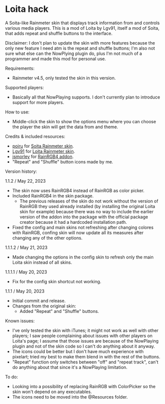 # Loita hack
A Soita-like Rainmeter skin that displays track information from and controls various media players. This is a mod of Loita by Lgv91, itself a mod of Soita, that adds repeat and shuffle buttons to the interface.

Disclaimer: I don't plan to update the skin with more features because the only new feature I need atm is the repeat and shuffle buttons; I'm also not sure what else can the NowPlying plugin do, plus I'm not much of a programmer and made this mod for personal use.

Requirements:
* Rainmeter v4.5, only tested the skin in this version.

Supported players:
* Basically all that NowPlaying supports. I don't currently plan to introduce support for more players.

How to use:
* Middle-click the skin to show the options menu where you can choose the player the skin will get the data from and theme.

Credits & included resources:
* [poiru](https://www.deviantart.com/poiru) for [Soita Rainmeter skin](https://www.deviantart.com/poiru/art/Soita-for-Rainmeter-209864541).
* [Lgv91](https://www.deviantart.com/lgv91) for [Loita Rainmeter skin](https://www.deviantart.com/lgv91/art/Loita-265348874).
* [jsmorley](https://www.rainmeter.net/) for [RainRGB4 addon](https://forum.rainmeter.net/viewtopic.php?t=6215).
* "Repeat" and "Shuffle" button icons made by me.

Version history:

1.1.2 / May 22, 2023
* The skin now uses RainRGB4 instead of RainRGB as color picker.
* Included RainRGB4 in the skin package.
	* The previous releases of the skin do not work without the version of RainRGB they used already installed (by installing the original Loita skin for example) because there was no way to include the earlier version of the addon into the package with the official package creator because it had a hardcoded installation path.
* Fixed the config and main skins not refreshing after changing colores with RainRGB, confing skin will now update all its measures after changing any of the other options.

1.1.1.2 / May 21, 2023
* Made changing the options in the config skin to refresh only the main Loita skin instead of all skins.

1.1.1.1 / May 20, 2023
* Fix for the config skin shortcut not working.

1.1.1 / May 20, 2023

* Initial commit and release.
* Changes from the original skin:
  * Added "Repeat" and "Shuffle" buttons.

Known issues: 
* I've only tested the skin with iTunes; it might not work as well with other players; I saw people complaining about issues with other players on Loita's page; I assume that those issues are because of the NowPlaying plugin and not of the skin code so I can't do anything about it anyway.
* The icons could be better but I don't have much experience with pixelart; tried my best to make them blend in with the rest of the buttons.
* "Repeat" function only switches between "off" and "repeat track", can't do anything about that since it's a NowPlaying limitation.

To do:
* Looking into a possibility of replacing RainRGB with ColorPicker so the skin won't depend on any executables.
* The icons need to be moved into the @Resources folder.
